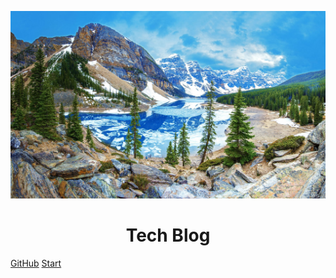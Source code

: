 <p align="center">
<img src="./pics/blue.jpg" width="600" height="300"/>
</p>
<h1 align="center">Tech Blog</h1>

[GitHub](https://github.com/csy99)
[Start](#Preface)